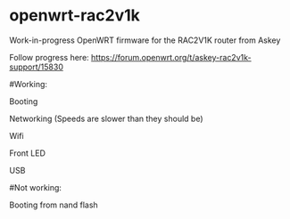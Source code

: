 # openwrt-rac2v1k
Work-in-progress OpenWRT firmware for the RAC2V1K router from Askey

Follow progress here: https://forum.openwrt.org/t/askey-rac2v1k-support/15830

#Working:

Booting

Networking (Speeds are slower than they should be)

Wifi

Front LED

USB


#Not working:

Booting from nand flash
